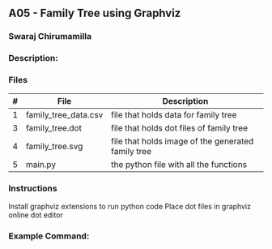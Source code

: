 ## A05 - Family Tree using Graphviz
### Swaraj Chirumamilla
### Description:


 

### Files

|   #   | File            | Description                                        |
| :---: | --------------- | -------------------------------------------------- |
|   1   | family_tree_data.csv  | file that holds data for family tree         |
|   3  | family_tree.dot        | file that holds dot files of family tree     |
|   4   | family_tree.svg       | file that holds image of the generated family tree |
|   5   | main.py      | the python file with all the functions       |





### Instructions

Install graphviz extensions to run python code
Place dot files in graphviz online dot editor 


### Example Command:

